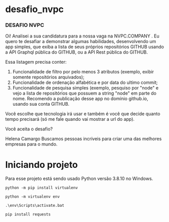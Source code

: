 # desafio_nvpc

### DESAFIO NVPC

Oi! Analisei a sua candidatura para a nossa vaga na NVPC.COMPANY .
Eu quero te desafiar a demonstrar algumas habilidades, desenvolvendo um app simples, que exiba a lista de seus próprios repositórios GITHUB usando a API Graphql pública do GITHUB, ou a API Rest pública do GITHUB.

Essa listagem precisa conter:

1. Funcionalidade de filtro por pelo menos 3 atributos (exemplo, exibir somente repositórios arquivados);
2. Funcionalidade de ordenação alfabética e por data do ultimo commit;
3. Funcionalidade de pesquisa simples (exemplo, pesquiso por "node" e vejo a lista de repositórios que possuem a string "node" em parte do nome.
   Recomendo a publicação desse app no domínio github.io, usando sua conta GITHUB.

Você escolhe que tecnologia irá usar e também é você que decide quanto tempo precisará (só me fale quando vai mostrar a url do app).

Você aceita o desafio?

Helena Camargo
Buscamos pessoas incríveis para criar uma das melhores empresas para o mundo.

# Iniciando projeto

Para esse projeto está sendo usado Python versão 3.8.10 no Windows.

```
python -m pip install virtualenv
```

```
python -m virtualenv env
```

```
.\env\Scripts\activate.bat
```

```
pip install requests
```
